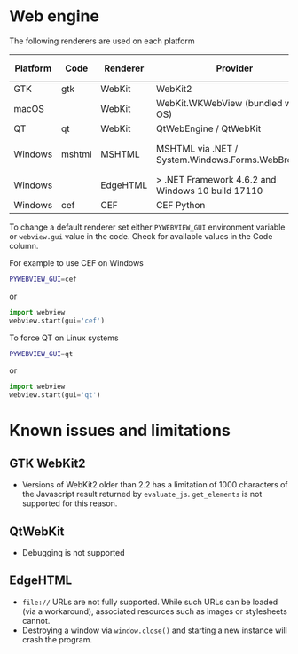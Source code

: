 # Web engine

The following renderers are used on each platform


| Platform | Code     | Renderer | Provider                                          | Browser compatibility |
|----------|----------|----------|---------------------------------------------------|-----------------------|
| GTK      | gtk      | WebKit   | WebKit2                                           |                       |
| macOS    |          | WebKit   | WebKit.WKWebView (bundled with OS)                |                       |
| QT       | qt       | WebKit   | QtWebEngine / QtWebKit                            |                       |
| Windows  | mshtml   | MSHTML   | MSHTML via .NET / System.Windows.Forms.WebBrowser | IE11 (Windows 10/8/7) |
| Windows  |          | EdgeHTML | > .NET Framework 4.6.2 and Windows 10 build 17110 |                       |
| Windows  | cef      | CEF      | CEF Python                                        | Chrome 66             |


To change a default renderer set either `PYWEBVIEW_GUI` environment variable or `webview.gui` value in the code. Check for available values in the Code column.

For example to use CEF on Windows

``` bash
PYWEBVIEW_GUI=cef
```

or

``` python
import webview
webview.start(gui='cef')
```

To force QT on Linux systems

``` bash
PYWEBVIEW_GUI=qt
```

or

``` python
import webview
webview.start(gui='qt')
```


# Known issues and limitations

## GTK WebKit2

* Versions of WebKit2 older than 2.2 has a limitation of 1000 characters of the Javascript result returned by `evaluate_js`. `get_elements` is not supported for this reason.

## QtWebKit

* Debugging is not supported


## EdgeHTML

* `file://` URLs are not fully supported. While such URLs can be loaded (via a workaround), associated resources such as images or stylesheets cannot.
* Destroying a window via `window.close()` and starting a new instance will crash the program.


